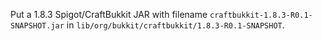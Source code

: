 Put a 1.8.3 Spigot/CraftBukkit JAR with filename `craftbukkit-1.8.3-R0.1-SNAPSHOT.jar` in `lib/org/bukkit/craftbukkit/1.8.3-R0.1-SNAPSHOT`.